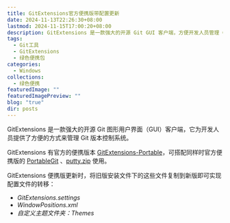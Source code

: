 ```yaml
---
title: GitExtensions官方便携版带配置更新
date: 2024-11-13T22:26:30+08:00
lastmod: 2024-11-15T17:00:20+08:00
description: GitExtensions 是一款强大的开源 Git GUI 客户端，方便开发人员管理 Git 版本控制系统。其官方提供的便携版 GitExtensions-Portable 可与 PortableGit 和 PuTTY 一起使用。
tags:
  - Git工具
  - GitExtensions
  - 绿色便携包
categories:
  - Windows
collections:
  - 绿色便携
featuredImage: ""
featuredImagePreview: ""
blog: "true"
dir: posts
---
```


GitExtensions 是一款强大的开源 Git 图形用户界面（GUI）客户端，它为开发人员提供了方便的方式来管理 Git 版本控制系统。

GitExtensions 有官方的便携版本 [GitExtensions-Portable](https://github.com/gitextensions/gitextensions/releases/latest)，可搭配同样时官方便携版的 [PortableGit](https://git-scm.com/downloads/win) 、[putty.zip](https://www.chiark.greenend.org.uk/~sgtatham/putty/latest.html) 使用。

GitExtensions 便携版更新时，将旧版安装文件下的这些文件复制到新版即可实现配置文件的转移：

- _GitExtensions.settings_
- _WindowPositions.xml_
- _自定义主题文件夹：Themes_
